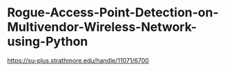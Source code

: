 # Rogue-Access-Point-Detection-on-Multivendor-Wireless-Network-using-Python
https://su-plus.strathmore.edu/handle/11071/6700

